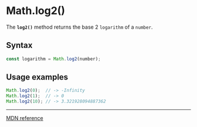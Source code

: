 # Math.log2()

The **`log2()`** method returns the base 2 `logarithm` of a `number`.

## Syntax

```js
const logarithm = Math.log2(number);
```

## Usage examples

```js
Math.log2(0);  // -> -Infinity
Math.log2(1);  // -> 0
Math.log2(10); // -> 3.321928094887362
```

---

[MDN reference](https://developer.mozilla.org/en-US/docs/Web/JavaScript/Reference/Global_Objects/Math/log2)
